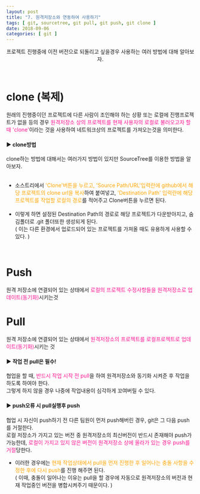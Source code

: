 ```yaml
---
layout: post
title: "7. 원격저장소와 연동하여 사용하기"
tags: [ git, sourcetree, git pull, git push, git clone ]
date: 2018-09-06
categories: [ git ]
---
```


<p align="center">
    프로젝트 진행중에 이전 버전으로 되돌리고 싶을경우 사용하는 여러 방법에 대해 알아보자.
</p><br/>

# clone (복제)
원래의 진행중이던 프로젝트에 다른 사람이 조인해야 하는 상황 또는 로컬에 진행프로젝트가 없을 등의 경우  <font color="deeppink">원격저장소 상의 프로젝트를 현재 사용자의 로컬로 불러오고자 할 때 'clone'</font>이라는 것을 사용하여 네트워크상의 프로젝트를 가져오는것을 의미한다.

#### ▶ clone방법
clone하는 방법에 대해서는 여러가지 방법이 있지만 SourceTree를 이용한 방법을 알아보자.<br/><br/>

- 소스트리에서 <font color="orange">'Clone'버튼을 누르고, 'Source Path/URL'입력란에 github에서 해당 프로젝트의 clone url을 복사</font>하여 붙여넣고, <font color="orange">'Destination Path' 입력란에 해당 프로젝트를 작업할 로컬의 경로</font>를 적어주고 Clone버튼을 누르면 된다.
<br/><br/>
- 이렇게 하면 설정된 Destination Path의 경로로 해당 프로젝트가 다운받아지고,
숨김폴더로 .git 폴더또한 생성되게 된다.<br/>
( 이는 다른 환경에서 업로드되어 있는 프로젝트를 가져올 때도 유용하게 사용할 수 있다. )

<br/>

# Push
원격 저장소에 연결되어 있는 상태에서 <font color="deeppink">로컬의 프로젝트 수정사항들을 원격저장소로 업데이트(동기화)</font>시키는것

# Pull
원격 저장소에 연결되어 있는 상태에서 <font color="deeppink">원격저장소의 프로젝트를 로컬프로젝트로 업데이트(동기화)</font>시키는 것

#### ▶ 작업 전 pull은 필수!
협업을 할 때, <font color="deeppink">반드시 작업 시작 전 pull</font>을 하여 원격저장소와 동기화 시켜준 후 작업을 하도록 하여야 한다.<br/>
그렇게 하지 않을 경우 나중에 작업내용이 심각하게 꼬여버릴 수 있다.

#### ▶ push오류 시 pull실행후 push
협업 시 자신이 push하기 전 다른 팀원이 먼저 push해버린 경우, git은 그 다음 push를 거절한다.<br/>
로컬 저장소가 가지고 있는 버전 중 원격저장소의 최신버전이 반드시 존재해야 push가 가능한데, <font color="deeppink">로컬이 가지고 있지 않은 버전이 원격저장소 상에 올라가 있는 경우 push를 거절</font>당한다.
<br/>

- 이러한 경우에는 <font color="orange">현재 작업상태에서 pull을 먼저 진행한 후 일어나는 충돌 사항을 수정한 후에 다시 push</font>를 진행 해주면 된다.<br/>
( 이때, 충돌이 일어나는 이유는 pull을 할 경우에 자동으로 원격저장소의 버전과 
현재 작업중인 버전을 병합시켜주기 때문이다. )


<br/>